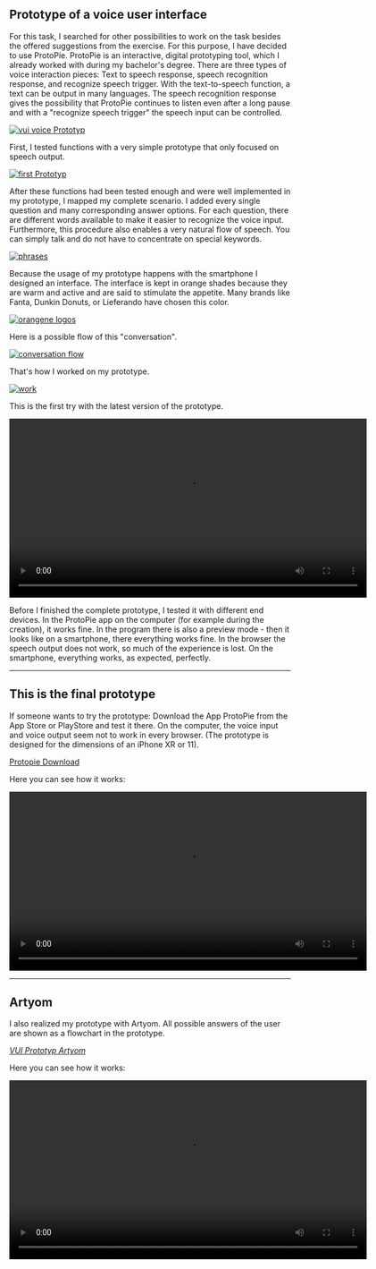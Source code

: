 ## Prototype of a voice user interface


For this task, I searched for other possibilities to work on the task besides the offered suggestions from the exercise. For this purpose, I have decided to use ProtoPie. ProtoPie is an interactive, digital prototyping tool, which I already worked with during my bachelor's degree. There are three types of voice interaction pieces: Text to speech response, speech recognition response, and recognize speech trigger. With the text-to-speech function, a text can be output in many languages. The speech recognition response gives the possibility that ProtoPie continues to listen even after a long pause and with a "recognize speech trigger" the speech input can be controlled. 

<p>
  <a href="/assets/vui/vui_voicePrototyp.png" title="vui voice Prototyp">
    <img src="/assets/vui/vui_voicePrototyp.png" alt="vui voice Prototyp" />
  </a>
</p>

First, I tested functions with a very simple prototype that only focused on speech output. 

<p>
  <a href="/assets/vui_first_protopie.png" title="first Prototyp">
    <img src="/assets/vui_first_protopie.png" alt="first Prototyp" />
  </a>
</p>

After these functions had been tested enough and were well implemented in my prototype, I mapped my complete scenario. I added every single question and many corresponding answer options. For each question, there are different words available to make it easier to recognize the voice input. Furthermore, this procedure also enables a very natural flow of speech. You can simply talk and do not have to concentrate on special keywords. 

<p>
  <a href="/assets/vui/vui_phrases.png" title="phrases">
    <img src="/assets/vui/vui_phrases.png" alt="phrases" />
  </a>
</p>

Because the usage of my prototype happens with the smartphone I designed an interface. The interface is kept in orange shades because they are warm and active and are said to stimulate the appetite. Many brands like Fanta, Dunkin Donuts, or Lieferando have chosen this color. 

<p>
  <a href="/assets/vui/vui_orange-logos.png" title="orangene logos">
    <img src="/assets/vui/vui_orange-logos.png" alt="orangene logos" />
  </a>
</p>

Here is a possible flow of this "conversation".

<p>
  <a href="/assets/vui/vui_verlauf.png" title="conversation flow">
    <img src="/assets/vui/vui_verlauf.png" alt="conversation flow" />
  </a>
</p>

That's how I worked on my prototype.

<p>
  <a href="/assets/vui/vui_aufbau.png" title="work">
    <img src="/assets/vui/vui_aufbau.png" alt="work" />
  </a>
</p>

This is the first try with the latest version of the prototype.

<video width="contain" height="320" controls>
  <source src="assets/vui/vui_short.mp4" type="video/mp4">
</video>


Before I finished the complete prototype, I tested it with different end devices. In the ProtoPie app on the computer (for example during the creation), it works fine. In the program there is also a preview mode - then it looks like on a smartphone, there everything works fine. In the browser the speech output does not work, so much of the experience is lost. On the smartphone, everything works, as expected, perfectly.



***

## This is the final prototype

If someone wants to try the prototype: Download the App ProtoPie from the App Store or PlayStore and test it there. On the computer, the voice input and voice output seem not to work in every browser. (The prototype is designed for the dimensions of an iPhone XR or 11).

<a href="VUI_Prototyp.pie" download>Protopie Download</a>

Here you can see how it works:

<video width="contain" height="320" controls>
  <source src="assets/vui/vuiUserText.mp4" type="video/mp4">
</video>


***

## Artyom

I also realized my prototype with Artyom. All possible answers of the user are shown as a flowchart in the prototype.

[*VUI Prototyp Artyom*](vui/vui_artyom/index.html)

Here you can see how it works:

<video width="contain" height="320" controls>
  <source src="assets/vui/vui_artyom.mov" type="video/mp4">
</video>

